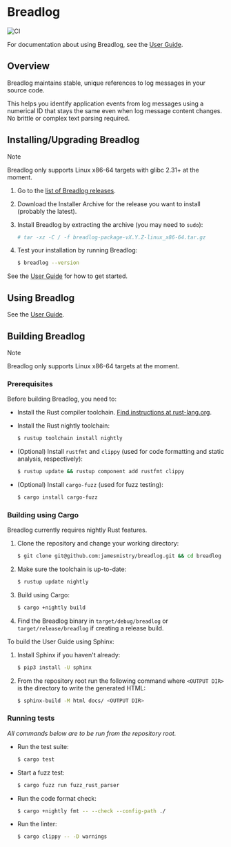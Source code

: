 # Breadlog

![CI](https://github.com/jamesmistry/breadlog/actions/workflows/ci.yaml/badge.svg)

For documentation about using Breadlog, see the [User Guide](https://breadlog.readthedocs.io/en/latest/).

## Overview

Breadlog maintains stable, unique references to log messages in your source 
code.

This helps you identify application events from log messages using a numerical 
ID that stays the same even when log message content changes. No brittle or 
complex text parsing required.

## Installing/Upgrading Breadlog

> [!NOTE]  
> Breadlog only supports Linux x86-64 targets with glibc 2.31+ at the moment.

1. Go to the [list of Breadlog releases](https://github.com/jamesmistry/breadlog/releases).
2. Download the Installer Archive for the release you want to install (probably 
   the latest).
3. Install Breadlog by extracting the archive (you may need to `sudo`):

   ```bash
   # tar -xz -C / -f breadlog-package-vX.Y.Z-linux_x86-64.tar.gz
   ```
4. Test your installation by running Breadlog:

   ```bash
   $ breadlog --version
   ```

See the [User Guide](https://breadlog.readthedocs.io/en/latest/) for how to get started.

## Using Breadlog

See the [User Guide](https://breadlog.readthedocs.io/en/latest/).

## Building Breadlog

> [!NOTE]
> Breadlog only supports Linux x86-64 targets at the moment.

### Prerequisites

Before building Breadlog, you need to:

- Install the Rust compiler toolchain. [Find instructions at rust-lang.org](https://www.rust-lang.org/tools/install).
- Install the Rust nightly toolchain:

  ```bash
  $ rustup toolchain install nightly
  ```
- (Optional) Install `rustfmt` and `clippy` (used for code formatting and 
  static analysis, respectively):

  ```bash
  $ rustup update && rustup component add rustfmt clippy
  ```
- (Optional) Install `cargo-fuzz` (used for fuzz testing):

  ```bash
  $ cargo install cargo-fuzz
  ```

### Building using Cargo

Breadlog currently requires nightly Rust features.

1. Clone the repository and change your working directory:
   
   ```bash
   $ git clone git@github.com:jamesmistry/breadlog.git && cd breadlog
   ```
2. Make sure the toolchain is up-to-date:

   ```bash
   $ rustup update nightly
   ```
3. Build using Cargo:

   ```bash
   $ cargo +nightly build
   ```
4. Find the Breadlog binary in `target/debug/breadlog` or 
   `target/release/breadlog` if creating a release build.

To build the User Guide using Sphinx:

1. Install Sphinx if you haven't already:

   ```bash
   $ pip3 install -U sphinx
   ```
2. From the repository root run the following command where `<OUTPUT DIR>` is 
   the directory to write the generated HTML:

   ```bash
   $ sphinx-build -M html docs/ <OUTPUT DIR>
   ```

### Running tests

*All commands below are to be run from the repository root.*

- Run the test suite:

  ```bash
  $ cargo test
  ```
- Start a fuzz test:

  ```bash
  $ cargo fuzz run fuzz_rust_parser
  ```
- Run the code format check:

  ```bash
  $ cargo +nightly fmt -- --check --config-path ./
  ```
- Run the linter:

  ```bash
  $ cargo clippy -- -D warnings
  ```

